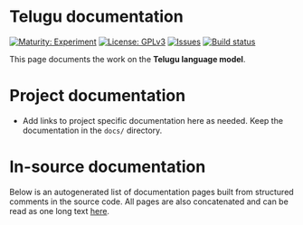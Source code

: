 # Telugu documentation

[![Maturity: Experiment](https://img.shields.io/badge/Maturity-Experiment-black.svg)](https://giellalt.github.io/MaturityClassification.html)
[![License: GPLv3](https://img.shields.io/badge/License-GPLv3-blue.svg)](https://www.gnu.org/licenses/gpl-3.0)
[![Issues](https://img.shields.io/github/issues/giellalt/lang-tel)](https://github.com/giellalt/lang-tel/issues)
[![Build status](https://github.com/giellalt/lang-tel/workflows/Speller%20CI+CD/badge.svg)](https://github.com/giellalt/lang-tel/actions)

This page documents the work on the **Telugu language model**. 

# Project documentation

* Add links to project specific documentation here as needed. Keep the documentation in the `docs/` directory.

# In-source documentation

Below is an autogenerated list of documentation pages built from structured comments in the source code. All pages are also concatenated and can be read as one long text [here](tel.md).
